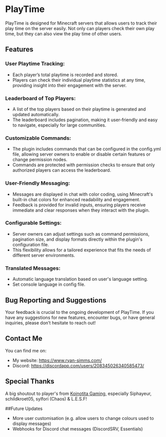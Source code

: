 # PlayTime
PlayTime is designed for Minecraft servers that allows users to track their play time on the server easily. Not only can players check their own play time, but they can also view the play time of other users.

## Features
### User Playtime Tracking:
- Each player’s total playtime is recorded and stored.
- Players can check their individual playtime statistics at any time, providing insight into their engagement with the server.
### Leaderboard of Top Players:
- A list of the top players based on their playtime is generated and updated automatically.
- The leaderboard includes pagination, making it user-friendly and easy to navigate, especially for large communities.
### Customizable Commands:
- The plugin includes commands that can be configured in the config.yml file, allowing server owners to enable or disable certain features or change permission nodes.
- Commands are protected with permission checks to ensure that only authorized players can access the leaderboard.
### User-Friendly Messaging:
- Messages are displayed in chat with color coding, using Minecraft's built-in chat colors for enhanced readability and engagement.
- Feedback is provided for invalid inputs, ensuring players receive immediate and clear responses when they interact with the plugin.
### Configurable Settings:
- Server owners can adjust settings such as command permissions, pagination size, and display formats directly within the plugin's configuration file.
- This flexibility allows for a tailored experience that fits the needs of different server environments.
### Translated Messages:
- Automatic language translation based on user's language setting.
- Set console language in config file.

## Bug Reporting and Suggestions
Your feedback is crucial to the ongoing development of PlayTime. If you have any suggestions for new features, encounter bugs, or have general inquiries, please don’t hesitate to reach out!

## Contact Me
You can find me on:
- My website: https://www.ryan-simms.com/
- Discord: https://discordapp.com/users/208345026340585473/

## Special Thanks
A big shoutout to player's from [Koinotita Gaming](https://discord.gg/hEHeTbc), especially Siphayeur, schildkroet05, sylfori (Chaos) & L.E.S.F!

##Future Updates
- More user customisation (e.g. allow users to change colours used to display messages)
- Webhooks for Discord chat messages (DiscordSRV, Essentials)
